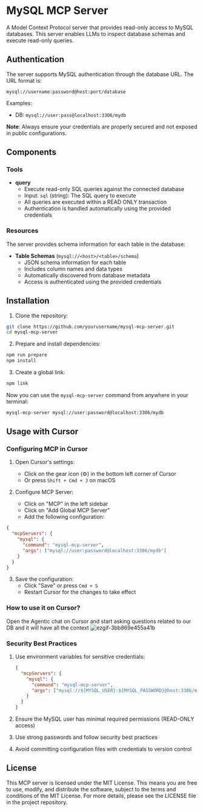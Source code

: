 # MySQL MCP Server

A Model Context Protocol server that provides read-only access to MySQL databases. This server enables LLMs to inspect database schemas and execute read-only queries.

## Authentication

The server supports MySQL authentication through the database URL. The URL format is:

```
mysql://username:password@host:port/database
```

Examples:

- DB: `mysql://user:pass@localhost:3306/mydb`

**Note**: Always ensure your credentials are properly secured and not exposed in public configurations.

## Components

### Tools

- **query**
  - Execute read-only SQL queries against the connected database
  - Input: `sql` (string): The SQL query to execute
  - All queries are executed within a READ ONLY transaction
  - Authentication is handled automatically using the provided credentials

### Resources

The server provides schema information for each table in the database:

- **Table Schemas** (`mysql://<host>/<table>/schema`)
  - JSON schema information for each table
  - Includes column names and data types
  - Automatically discovered from database metadata
  - Access is authenticated using the provided credentials

## Installation

1. Clone the repository:

```sh
git clone https://github.com/yourusername/mysql-mcp-server.git
cd mysql-mcp-server
```

2. Prepare and install dependencies:

```sh
npm run prepare
npm install
```

3. Create a global link:

```sh
npm link
```

Now you can use the `mysql-mcp-server` command from anywhere in your terminal:

```sh
mysql-mcp-server mysql://user:password@localhost:3306/mydb
```

## Usage with Cursor

### Configuring MCP in Cursor

1. Open Cursor's settings:

   - Click on the gear icon (⚙️) in the bottom left corner of Cursor
   - Or press `Shift + Cmd + J` on macOS

2. Configure MCP Server:
   - Click on "MCP" in the left sidebar
   - Click on "Add Global MCP Server"
   - Add the following configuration:

```json
{
  "mcpServers": {
    "mysql": {
      "command": "mysql-mcp-server",
      "args": ["mysql://user:password@localhost:3306/mydb"]
    }
  }
}
```

3. Save the configuration:
   - Click "Save" or press `Cmd + S`
   - Restart Cursor for the changes to take effect

### How to use it on Cursor?
Open the Agentic chat on Cursor and start asking questions related to our DB and it will have all the context
![ezgif-3bb869e455a41b](https://github.com/user-attachments/assets/2b765170-52e7-472d-bb47-fb5ebf0acd7b)

### Security Best Practices

1. Use environment variables for sensitive credentials:

   ```json
   {
     "mcpServers": {
       "mysql": {
         "command": "mysql-mcp-server",
         "args": ["mysql://${MYSQL_USER}:${MYSQL_PASSWORD}@host:3306/mydb"]
       }
     }
   }
   ```

2. Ensure the MySQL user has minimal required permissions (READ-ONLY access)
3. Use strong passwords and follow security best practices
4. Avoid committing configuration files with credentials to version control

## License

This MCP server is licensed under the MIT License. This means you are free to use, modify, and distribute the software, subject to the terms and conditions of the MIT License. For more details, please see the LICENSE file in the project repository.
